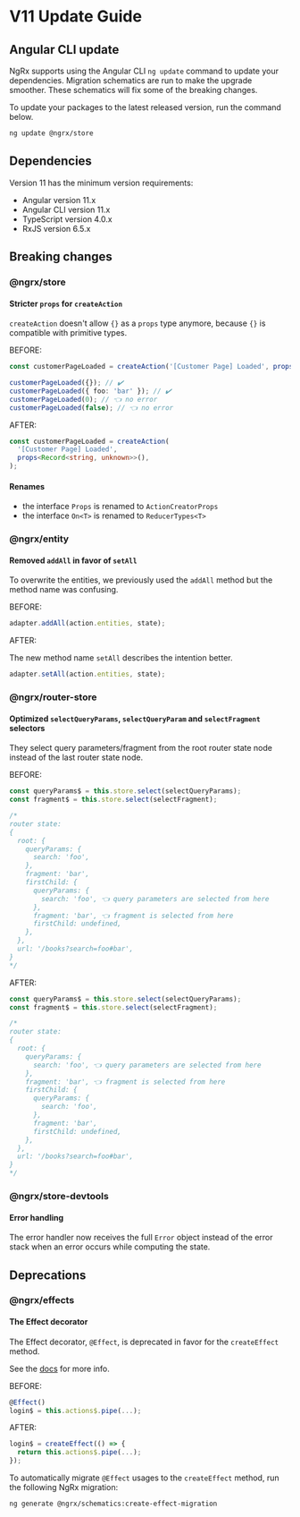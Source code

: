 # V11 Update Guide

## Angular CLI update

NgRx supports using the Angular CLI `ng update` command to update your dependencies. Migration schematics are run to make the upgrade smoother. These schematics will fix some of the breaking changes.

To update your packages to the latest released version, run the command below.

```sh
ng update @ngrx/store
```

## Dependencies

Version 11 has the minimum version requirements:

- Angular version 11.x
- Angular CLI version 11.x
- TypeScript version 4.0.x
- RxJS version 6.5.x

## Breaking changes

### @ngrx/store

#### Stricter `props` for `createAction`

`createAction` doesn't allow `{}` as a `props` type anymore, because `{}` is compatible with primitive types.

BEFORE:

```ts
const customerPageLoaded = createAction('[Customer Page] Loaded', props<{}>());

customerPageLoaded({}); // ✔️
customerPageLoaded({ foo: 'bar' }); // ✔️
customerPageLoaded(0); // 👈 no error
customerPageLoaded(false); // 👈 no error
```

AFTER:

```ts
const customerPageLoaded = createAction(
  '[Customer Page] Loaded',
  props<Record<string, unknown>>(),
);
```

#### Renames

- the interface `Props` is renamed to `ActionCreatorProps`
- the interface `On<T>` is renamed to `ReducerTypes<T>`

### @ngrx/entity

#### Removed `addAll` in favor of `setAll`

To overwrite the entities, we previously used the `addAll` method but the method name was confusing.

BEFORE:

```ts
adapter.addAll(action.entities, state);
```

AFTER:

The new method name `setAll` describes the intention better.

```ts
adapter.setAll(action.entities, state);
```

### @ngrx/router-store

#### Optimized `selectQueryParams`, `selectQueryParam` and `selectFragment` selectors

They select query parameters/fragment from the root router state node instead of the last router state node.

BEFORE:

```ts
const queryParams$ = this.store.select(selectQueryParams);
const fragment$ = this.store.select(selectFragment);

/*
router state:
{
  root: {
    queryParams: {
      search: 'foo',
    },
    fragment: 'bar',
    firstChild: {
      queryParams: {
        search: 'foo', 👈 query parameters are selected from here
      },
      fragment: 'bar', 👈 fragment is selected from here
      firstChild: undefined,
    },
  },
  url: '/books?search=foo#bar',
}
*/
```

AFTER:

```ts
const queryParams$ = this.store.select(selectQueryParams);
const fragment$ = this.store.select(selectFragment);

/*
router state:
{
  root: {
    queryParams: {
      search: 'foo', 👈 query parameters are selected from here
    },
    fragment: 'bar', 👈 fragment is selected from here
    firstChild: {
      queryParams: {
        search: 'foo',
      },
      fragment: 'bar',
      firstChild: undefined,
    },
  },
  url: '/books?search=foo#bar',
}
*/
```

### @ngrx/store-devtools

#### Error handling

The error handler now receives the full `Error` object instead of the error stack when an error occurs while computing the state. 

## Deprecations

### @ngrx/effects

#### The Effect decorator

The Effect decorator, `@Effect`, is deprecated in favor for the `createEffect` method.

See the [docs](/guide/effects#writing-effects) for more info.

BEFORE:

```ts
@Effect()
login$ = this.actions$.pipe(...);
```

AFTER:

```ts
login$ = createEffect(() => {
  return this.actions$.pipe(...);
});
```

To automatically migrate `@Effect` usages to the `createEffect` method, run the following NgRx migration:

```sh
ng generate @ngrx/schematics:create-effect-migration
```
